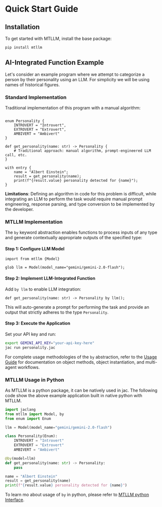 # Quick Start Guide

## Installation

To get started with MTLLM, install the base package:

```bash
pip install mtllm
```

## AI-Integrated Function Example

Let's consider an example program where we attempt to categorize a person by their personality using an LLM. For simplicity we will be using names of historical figures.

### Standard Implementation

Traditional implementation of this program with a manual algorithm:

```jac linenums="1"

enum Personality {
    INTROVERT = "Introvert",
    EXTROVERT = "Extrovert",
    AMBIVERT = "Ambivert"
}

def get_personality(name: str) -> Personality {
    # Traditional approach: manual algorithm, prompt-engineered LLM call, etc.
}

with entry {
    name = "Albert Einstein";
    result = get_personality(name);
    print(f"{result.value} personality detected for {name}");
}
```

**Limitations**: Defining an algorithm in code for this problem is difficult, while integrating an LLM to perform the task would require manual prompt engineering, response parsing, and type conversion to be implemented by the developer.

### MTLLM Implementation

The `by` keyword abstraction enables functions to process inputs of any type and generate contextually appropriate outputs of the specified type:

#### Step 1: Configure LLM Model

```jac linenums="1"
import from mtllm {Model}

glob llm = Model(model_name="gemini/gemini-2.0-flash");
```

#### Step 2: Implement LLM-Integrated Function

Add `by llm` to enable LLM integration:

```jac linenums="1"
def get_personality(name: str) -> Personality by llm();
```

This will auto-generate a prompt for performing the task and provide an output that strictly adheres to the type `Personality`.

#### Step 3: Execute the Application

Set your API key and run:

```bash
export GEMINI_API_KEY="your-api-key-here"
jac run personality.jac
```

For complete usage methodologies of the `by` abstraction, refer to the [Usage Guide](./usage.md) for documentation on object methods, object instantiation, and multi-agent workflows.


### MTLLM Usage in Python

As MTLLM is a python package, it can be natively used in jac. The following code show the above example application built in native python with MTLLM.

```python linenums="1"
import jaclang
from mtllm import Model, by
from enum import Enum

llm = Model(model_name="gemini/gemini-2.0-flash")

class Personality(Enum):
    INTROVERT = "Introvert"
    EXTROVERT = "Extrovert"
    AMBIVERT = "Ambivert"

@by(model=llm)
def get_personality(name: str) -> Personality:
    pass

name = "Albert Einstein"
result = get_personality(name)
print(f"{result.value} personality detected for {name}")
```

To learn mo about usage of `by` in python, please refer to [MTLLM python Interface](./python_integration.md).
